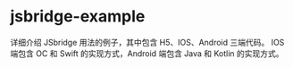# jsbridge-example
详细介绍 JSbridge 用法的例子，其中包含 H5、IOS、Android 三端代码。 IOS 端包含 OC 和 Swift 的实现方式，Android 端包含 Java 和 Kotlin 的实现方式。

